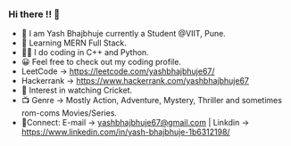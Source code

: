 ### Hi there !! 👋

- 🙌 I am Yash Bhajbhuje currently a Student @VIIT, Pune.
- 📖 Learning MERN Full Stack.
- 👨‍💻 I do coding in C++ and Python.
- 😀 Feel free to check out my coding profile.
-   LeetCode -> https://leetcode.com/yashbhajbhuje67/
-   Hackerrank -> https://www.hackerrank.com/yashbhajbhuje67
- 🏏 Interest in watching Cricket.
- 📺 Genre -> Mostly Action, Adventure, Mystery, Thriller and sometimes rom-coms Movies/Series.
- 📱Connect: E-mail -> yashbhajbhuje67@gmail.com | Linkdin -> https://www.linkedin.com/in/yash-bhajbhuje-1b6312198/
